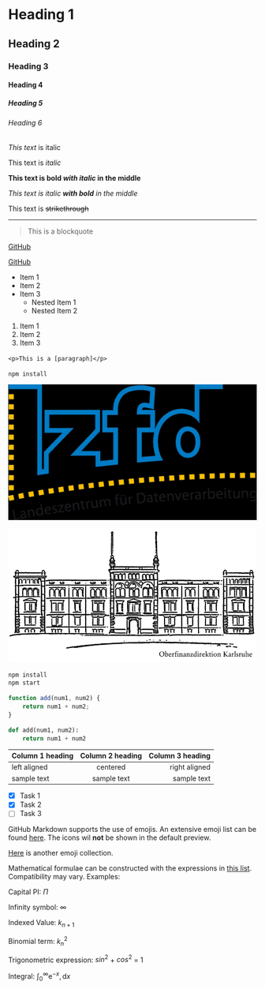 <!-- Heading -->

# Heading 1

## Heading 2

### Heading 3

#### Heading 4

##### Heading 5

###### Heading 6

<!-- alternative Header

  Alt-H1
  ======

  Alt-H2
  ------

-->
<!-- Italic -->

*This text* is italic

This text is _italic_

<!-- Bold + italic -->

**This text is bold *with italic* in the middle**

*This text is italic **with bold** in the middle*

<!-- Strikethrough -->

This text is ~~strikethrough~~

<!-- Horizontal rule -->

---

<!-- Blockquote -->
> This is a blockquote

<!-- Links -->

[GitHub](www.github.com)

<!-- Named link -->
[GitHub](www.github.com "GitHub")

<!-- Unordered List -->

* Item 1
* Item 2
* Item 3
  * Nested Item 1
  * Nested Item 2

<!-- Ordered List -->

1. Item 1
2. Item 2
3. Item 3

<!-- Inline codeblock -->

`<p>This is a [paragraph]</p>`

`npm install`

<!-- Images -->

![LZfD](lzfd.jpg)

![OFD](ofd.jpg)

<!-- Codeblocks -->
```bash
npm install
npm start
```

```javascript
function add(num1, num2) {
    return num1 + num2;
}
```

```python
def add(num1, num2):
    return num1 + num2
```

<!-- Tables -->
|Column 1 heading|Column 2 heading | Column 3 heading|
|:---------------|:---------------:|----------------:|
|left aligned    |    centered     |    right aligned|
|sample text     |   sample text   |      sample text|

<!-- Task list -->

* [x] Task 1
* [x] Task 2
* [ ] Task 3

GitHub Markdown supports the use of emojis. An extensive emoji list can be found [here](https://github.com/ikatyang/emoji-cheat-sheet#smileys--emotion). The icons wil **not** be shown in the default preview.

[Here](https://gist.github.com/rxaviers/7360908) is another emoji collection.

Mathematical formulae can be constructed with the expressions in [this list](https://csrgxtu.github.io/2015/03/20/Writing-Mathematic-Fomulars-in-Markdown/). Compatibility may vary. Examples:

Capital PI: $\Pi$

Infinity symbol: $\infty$

Indexed Value: $k_{n+1}$

Binomial term: $k_n^2$

Trigonometric expression: $sin^2$ + $cos^2$ = 1

Integral: $\int_0^\infty \mathrm{e}^{-x},\mathrm{d}x$
